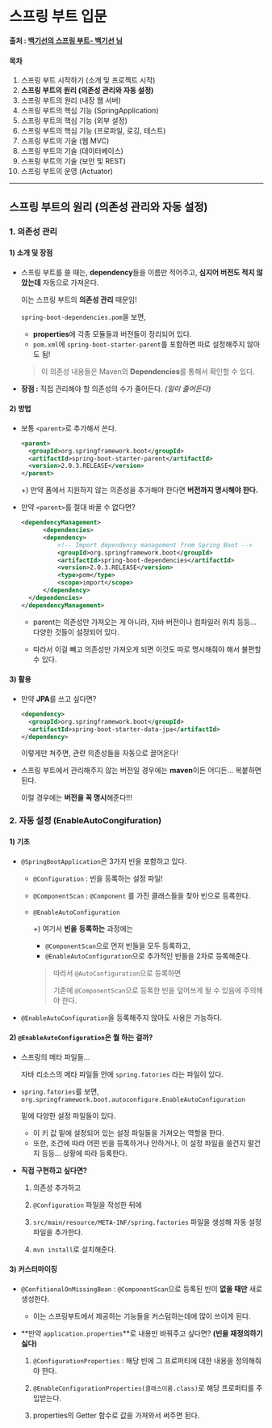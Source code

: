 # 스프링 부트 입문

**출처 : [백기선의 스프링 부트- 백기선 님](https://www.inflearn.com/course/%EC%8A%A4%ED%94%84%EB%A7%81%EB%B6%80%ED%8A%B8//)**

#### 목차

1. 스프링 부트 시작하기 (소개 및 프로젝트 시작)
2. **스프링 부트의 원리 (의존성 관리와 자동 설정)**
3. 스프링 부트의 원리 (내장 웹 서버)
4. 스프링 부트의 핵심 기능 (SpringApplication)
5. 스프링 부트의 핵심 기능 (외부 설정)
6. 스프링 부트의 핵심 기능 (프로파일, 로깅, 테스트)
7. 스프링 부트의 기술 (웹 MVC)
8. 스프링 부트의 기술 (데이터베이스)
9. 스프링 부트의 기술 (보안 및 REST)
10. 스프링 부트의 운영 (Actuator)

___

## 스프링 부트의 원리 (의존성 관리와 자동 설정)

### 1. 의존성 관리

#### 1) 소개 및 장점

- 스프링 부트를 쓸 때는, **dependency**들을 이름만 적어주고, **심지어 버전도 적지 않았는데** 자동으로 가져온다.

  이는 스프링 부트의 **의존성 관리** 때문임!

  `spring-boot-dependencies.pom`을 보면, 

  - **properties**에 각종 모듈들과 버전들이 정리되어 있다.
  - `pom.xml`에 `spring-boot-starter-parent`를 포함하면 따로 설정해주지 않아도 됨!

  > 이 의존성 내용들은 Maven의 **Dependencies**를 통해서 확인할 수 있다.

- **장점 :** 직접 관리해야 할 의존성의 수가 줄어든다. *(일이 줄어든다)*

  

#### 2) 방법

- 보통 `<parent>`로 추가해서 쓴다.

  ```xml
  <parent>
  	<groupId>org.springframework.boot</groupId>
  	<artifactId>spring-boot-starter-parent</artifactId>
  	<version>2.0.3.RELEASE</version>
  </parent>
  ```

  +) 만약 폼에서 지원하지 않는 의존성을 추가해야 한다면 **버전까지 명시해야 한다.**

  

- 만약 `<parent>`를 절대 바꿀 수 없다면?

  ```xml
  <dependencyManagement>
  		<dependencies>
  		<dependency>
  			<!-- Import dependency management from Spring Boot -->
  			<groupId>org.springframework.boot</groupId>
  			<artifactId>spring-boot-dependencies</artifactId>
  			<version>2.0.3.RELEASE</version>
  			<type>pom</type>
  			<scope>import</scope>
  		</dependency>
  	</dependencies>
  </dependencyManagement>
  ```

  - parent는 의존성만 가져오는 게 아니라, 자바 버전이나 컴파일러 위치 등등... 다양한 것들이 설정되어 있다.

  - 따라서 이걸 빼고 의존성만 가져오게 되면 이것도 따로 명시해줘야 해서 불편할 수 있다.

    

#### 3) 활용

- 만약 **JPA**를 쓰고 싶다면?

  ```xml
  <dependency>
  	<groupId>org.springframework.boot</groupId>
  	<artifactId>spring-boot-starter-data-jpa</artifactId>
  </dependency>
  ```

  이렇게만 쳐주면, 관련 의존성들을 자동으로 끌어온다!

- 스프링 부트에서 관리해주지 않는 버전일 경우에는 **maven**이든 어디든... 복붙하면 된다.

  이럴 경우에는 **버전을 꼭 명시**해준다!!!

  

### 2. 자동 설정 (EnableAutoCongifuration) 

#### 1) 기초

- `@SpringBootApplication`은 3가지 빈을 포함하고 있다.

  - `@Configuration` : 빈을 등록하는 설정 파일!

  - `@ComponentScan` : `@Component` 를 가진 클래스들을 찾아 빈으로 등록한다.

  - `@EnableAutoConfiguration`

    +) 여기서 **빈을** **등록하는** 과정에는 

    - `@ComponentScan`으로 먼저 빈들을 모두 등록하고,
    - `@EnableAutoConfiguration`으로 추가적인 빈들을 2차로 등록해준다. 

    > 따라서 `@AutoConfiguration`으로 등록하면
    >
    > 기존에 `@ComponentScan`으로 등록한 빈을 덮어쓰게 될 수 있음에 주의해야 한다.

- `@EnableAutoConfiguration`을 등록해주지 않아도 사용은 가능하다.

  

#### 2)  `@EnableAutoConfiguration`은 뭘 하는 걸까?

- 스프링의 메타 파일들...

  자바 리소스의 메타 파일들 안에 `spring.fatories` 라는 파일이 있다.

- `spring.fatories`를 보면, `org.springframework.boot.autoconfigure.EnableAutoConfiguration`

  밑에 다양한 설정 파일들이 있다.

  - 이 키 값 밑에 설정되어 있는 설정 파일들을 가져오는 역할을 한다.
  - 또한, 조건에 따라 어떤 빈을 등록하거나 안하거나, 이 설정 파일을 쓸건지 말건지 등등... 상황에 따라 등록한다.

- **직접 구현하고 싶다면?**

  1) 의존성 추가하고

  2) `@Configuration` 파일을 작성한 뒤에

  3) `src/main/resource/META-INF/spring.factories` 파일을 생성해 자동 설정 파일을 추가한다.

  4) `mvn install`로 설치해준다.

  

#### 3) 커스터마이징

- `@ConfitionalOnMissingBean` : `@ComponentScan`으로 등록된 빈이 **없을 때만** 새로 생성한다.

  - 이는 스프링부트에서 제공하는 기능들을 커스텀하는데에 많이 쓰이게 된다.

- **만약 `application.properties`**로 내용만 바꿔주고 싶다면? **(빈을 재정의하기 싫다)**

  1) `@ConfigurationProperties` : 해당 빈에 그 프로퍼티에 대한 내용을 정의해줘야 한다.

  2) `@EnableConfigurationProperties(클래스이름.class)`로 해당 프로퍼티를 주입받는다.

  3) properties의 Getter 함수로 값을 가져와서 써주면 된다.